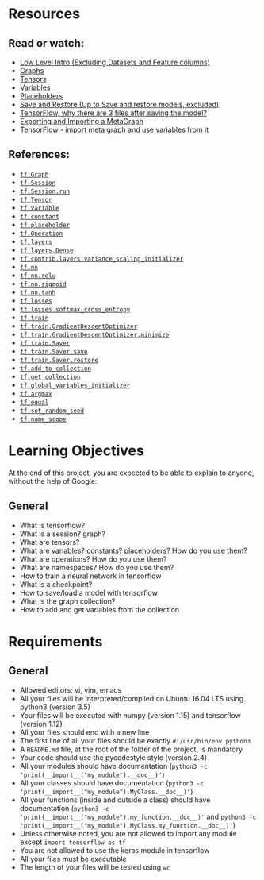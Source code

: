 # Resources

## Read or watch:

- [Low Level Intro (Excluding Datasets and Feature columns)](https://intranet.aluswe.com/rltoken/KdUE2DvOtlkM40dILCDygQ)
- [Graphs](https://intranet.aluswe.com/rltoken/iopQOEaCJHi8OnbFmhxYGQ)
- [Tensors](https://intranet.aluswe.com/rltoken/mL0VH8tIx9gxfJ9VGjVdVw)
- [Variables](https://intranet.aluswe.com/rltoken/mL0VH8tIx9gxfJ9VGjVdVw)
- [Placeholders](https://intranet.aluswe.com/rltoken/F3WqadcLBX7megfls3iijQ)
- [Save and Restore (Up to Save and restore models, excluded)](https://intranet.aluswe.com/rltoken/nqnP8_NDIiEGTp6_EBiYlw)
- [TensorFlow, why there are 3 files after saving the model?](https://intranet.aluswe.com/rltoken/yqLIeLjkp13up-lfyDnTKg)
- [Exporting and Importing a MetaGraph](https://intranet.aluswe.com/rltoken/o-bUhsn1Wcx2JF5RmXZcwg)
- [TensorFlow - import meta graph and use variables from it](https://intranet.aluswe.com/rltoken/Roy24RVD9iS9GSPrgeM2Sg)

## References:

- [`tf.Graph`](https://intranet.aluswe.com/rltoken/__1W4oKdlDEyd8GpXu8XVA)
- [`tf.Session`](https://intranet.aluswe.com/rltoken/RKgItRvWMJvYdX5oap6-Tw)
- [`tf.Session.run`](https://intranet.aluswe.com/rltoken/m93CHOFar54C9feRxfE8ww)
- [`tf.Tensor`](https://intranet.aluswe.com/rltoken/MTn9V0M4WlZe0xtrm0u8_Q)
- [`tf.Variable`](https://intranet.aluswe.com/rltoken/SMFdMbXAUoF9zjxdmfwE1g)
- [`tf.constant`](https://intranet.aluswe.com/rltoken/2LFnZXe1kzxSdl7_4sA7Gg)
- [`tf.placeholder`](https://intranet.aluswe.com/rltoken/hxddXLGbNjYqfNn6kiycpw)
- [`tf.Operation`](https://intranet.aluswe.com/rltoken/Hy55ndJfAFkuP01jufqtRw)
- [`tf.layers`](https://intranet.aluswe.com/rltoken/uLVsgtP-8EQWIdarmGOUkQ)
- [`tf.layers.Dense`](https://intranet.aluswe.com/rltoken/dhF98cKelQ2MmaHhqU8L7g)
- [`tf.contrib.layers.variance_scaling_initializer`](https://intranet.aluswe.com/rltoken/biKGxNsZKTkwQZVV-84tcA)
- [`tf.nn`](https://intranet.aluswe.com/rltoken/L_pQ5avDNdRpVHJDy7IMOQ)
- [`tf.nn.relu`](https://intranet.aluswe.com/rltoken/wO8BjhCoy-ZbLo30UpNX5g)
- [`tf.nn.sigmoid`](https://intranet.aluswe.com/rltoken/_-WOCKBK6Ljd8UJGSijFXQ)
- [`tf.nn.tanh`](https://intranet.aluswe.com/rltoken/uY7l2duWU18wkaseO7JKIQ)
- [`tf.losses`](https://intranet.aluswe.com/rltoken/bkwJ5v87Z4WG54rMPZPjtQ)
- [`tf.losses.softmax_cross_entropy`](https://intranet.aluswe.com/rltoken/zXHJglUJHklVELjTvD-pUw)
- [`tf.train`](https://intranet.aluswe.com/rltoken/dfTUzr7Z4vPFMySHvtPyNg)
- [`tf.train.GradientDescentOptimizer`](https://intranet.aluswe.com/rltoken/B4otKvEUgYMAutVvQMmsdg)
- [`tf.train.GradientDescentOptimizer.minimize`](https://intranet.aluswe.com/rltoken/dNY79TXwrZjL8DYJ3Nei8g)
- [`tf.train.Saver`](https://intranet.aluswe.com/rltoken/bpVdkEhZ6jtg6bfy7T1NWA)
- [`tf.train.Saver.save`](https://intranet.aluswe.com/rltoken/bpVdkEhZ6jtg6bfy7T1NWA)
- [`tf.train.Saver.restore`](https://intranet.aluswe.com/rltoken/bpVdkEhZ6jtg6bfy7T1NWA)
- [`tf.add_to_collection`](https://intranet.aluswe.com/rltoken/Xd7i9zB4DnYGwsxx3GbWpg)
- [`tf.get_collection`](https://intranet.aluswe.com/rltoken/hcUFw2h_njDLd6mFE0dTqw)
- [`tf.global_variables_initializer`](https://intranet.aluswe.com/rltoken/zQx0QYLSbA2UaNR-T7soeQ)
- [`tf.argmax`](https://intranet.aluswe.com/rltoken/xzuvrs9n-KZrdZYcMlau8A)
- [`tf.equal`](https://intranet.aluswe.com/rltoken/aCKoyfIh98J34uFXB_vPeg)
- [`tf.set_random_seed`](https://intranet.aluswe.com/rltoken/tzEmTH1DTBpjNAPjM-Pyew)
- [`tf.name_scope`](https://intranet.aluswe.com/rltoken/9kZibQegfxh5LL5fchUBfQ)

# Learning Objectives

At the end of this project, you are expected to be able to explain to anyone, without the help of Google:

## General

- What is tensorflow?
- What is a session? graph?
- What are tensors?
- What are variables? constants? placeholders? How do you use them?
- What are operations? How do you use them?
- What are namespaces? How do you use them?
- How to train a neural network in tensorflow
- What is a checkpoint?
- How to save/load a model with tensorflow
- What is the graph collection?
- How to add and get variables from the collection

# Requirements

## General

- Allowed editors: vi, vim, emacs
- All your files will be interpreted/compiled on Ubuntu 16.04 LTS using python3 (version 3.5)
- Your files will be executed with numpy (version 1.15) and tensorflow (version 1.12)
- All your files should end with a new line
- The first line of all your files should be exactly `#!/usr/bin/env python3`
- A `README.md` file, at the root of the folder of the project, is mandatory
- Your code should use the pycodestyle style (version 2.4)
- All your modules should have documentation (`python3 -c 'print(__import__("my_module").__doc__)'`)
- All your classes should have documentation (`python3 -c 'print(__import__("my_module").MyClass.__doc__)'`)
- All your functions (inside and outside a class) should have documentation (`python3 -c 'print(__import__("my_module").my_function.__doc__)'` and `python3 -c 'print(__import__("my_module").MyClass.my_function.__doc__)'`)
- Unless otherwise noted, you are not allowed to import any module except `import tensorflow as tf`
- You are not allowed to use the keras module in tensorflow
- All your files must be executable
- The length of your files will be tested using `wc`
